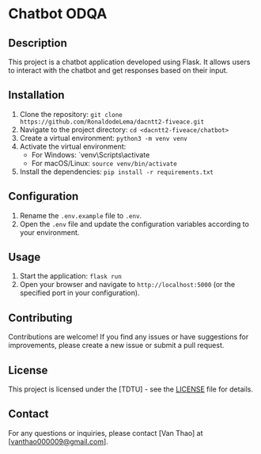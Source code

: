 # Chatbot ODQA

## Description
This project is a chatbot application developed using Flask. It allows users to interact with the chatbot and get responses based on their input.

## Installation
1. Clone the repository: `git clone https://github.com/RonaldodeLema/dacntt2-fiveace.git`
2. Navigate to the project directory: `cd <dacntt2-fiveace/chatbot>`
3. Create a virtual environment: `python3 -m venv venv`
4. Activate the virtual environment:
    - For Windows: `venv\Scripts\activate
    - For macOS/Linux: `source venv/bin/activate`
5. Install the dependencies: `pip install -r requirements.txt`

## Configuration
1. Rename the `.env.example` file to `.env`.
2. Open the `.env` file and update the configuration variables according to your environment.

## Usage
1. Start the application: `flask run`
2. Open your browser and navigate to `http://localhost:5000` (or the specified port in your configuration).

## Contributing
Contributions are welcome! If you find any issues or have suggestions for improvements, please create a new issue or submit a pull request.

## License
This project is licensed under the [TDTU] - see the [LICENSE](LICENSE) file for details.

## Contact
For any questions or inquiries, please contact [Van Thao] at [vanthao000009@gmail.com].

